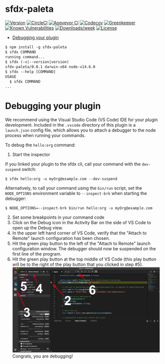 sfdx-paleta
===========



[![Version](https://img.shields.io/npm/v/sfdx-paleta.svg)](https://npmjs.org/package/sfdx-paleta)
[![CircleCI](https://circleci.com/gh/catalandres/sfdx-paleta/tree/master.svg?style=shield)](https://circleci.com/gh/catalandres/sfdx-paleta/tree/master)
[![Appveyor CI](https://ci.appveyor.com/api/projects/status/github/catalandres/sfdx-paleta?branch=master&svg=true)](https://ci.appveyor.com/project/heroku/sfdx-paleta/branch/master)
[![Codecov](https://codecov.io/gh/catalandres/sfdx-paleta/branch/master/graph/badge.svg)](https://codecov.io/gh/catalandres/sfdx-paleta)
[![Greenkeeper](https://badges.greenkeeper.io/catalandres/sfdx-paleta.svg)](https://greenkeeper.io/)
[![Known Vulnerabilities](https://snyk.io/test/github/catalandres/sfdx-paleta/badge.svg)](https://snyk.io/test/github/catalandres/sfdx-paleta)
[![Downloads/week](https://img.shields.io/npm/dw/sfdx-paleta.svg)](https://npmjs.org/package/sfdx-paleta)
[![License](https://img.shields.io/npm/l/sfdx-paleta.svg)](https://github.com/catalandres/sfdx-paleta/blob/master/package.json)

<!-- toc -->
* [Debugging your plugin](#debugging-your-plugin)
<!-- tocstop -->
<!-- install -->
<!-- usage -->
```sh-session
$ npm install -g sfdx-paleta
$ sfdx COMMAND
running command...
$ sfdx (-v|--version|version)
sfdx-paleta/0.0.1 darwin-x64 node-v14.6.0
$ sfdx --help [COMMAND]
USAGE
  $ sfdx COMMAND
...
```
<!-- usagestop -->
<!-- commands -->

<!-- commandsstop -->
<!-- debugging-your-plugin -->
# Debugging your plugin
We recommend using the Visual Studio Code (VS Code) IDE for your plugin development. Included in the `.vscode` directory of this plugin is a `launch.json` config file, which allows you to attach a debugger to the node process when running your commands.

To debug the `hello:org` command: 
1. Start the inspector
  
If you linked your plugin to the sfdx cli, call your command with the `dev-suspend` switch: 
```sh-session
$ sfdx hello:org -u myOrg@example.com --dev-suspend
```
  
Alternatively, to call your command using the `bin/run` script, set the `NODE_OPTIONS` environment variable to `--inspect-brk` when starting the debugger:
```sh-session
$ NODE_OPTIONS=--inspect-brk bin/run hello:org -u myOrg@example.com
```

2. Set some breakpoints in your command code
3. Click on the Debug icon in the Activity Bar on the side of VS Code to open up the Debug view.
4. In the upper left hand corner of VS Code, verify that the "Attach to Remote" launch configuration has been chosen.
5. Hit the green play button to the left of the "Attach to Remote" launch configuration window. The debugger should now be suspended on the first line of the program. 
6. Hit the green play button at the top middle of VS Code (this play button will be to the right of the play button that you clicked in step #5).
<br><img src=".images/vscodeScreenshot.png" width="480" height="278"><br>
Congrats, you are debugging!
